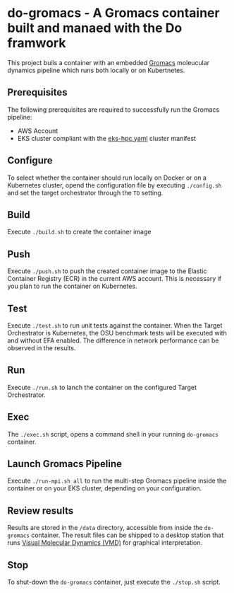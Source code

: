 # do-gromacs - A Gromacs container built and manaed with the Do framwork
This project buils a container with an embedded [Gromacs](https://gromacs.org) moleucular dynamics pipeline which runs both locally or on Kubertnetes.

## Prerequisites
The following prerequisites are required to successfully run the Gromacs pipeline:
* AWS Account
* EKS cluster compliant with the [eks-hpc.yaml](https://github.com/aws-samples/aws-do-eks/blob/main/Container-Root/eks/eks-hpc.yaml) cluster manifest

## Configure
To select whether the container should run locally on Docker or on a Kubernetes cluster, opend the configuration file by executing ```./config.sh``` and set the target orchestrator through the ```TO``` setting.

## Build
Execute ```./build.sh``` to create the container image

## Push
Execute ```./push.sh``` to push the created container image to the Elastic Container Registry (ECR) in the current AWS account. This is necessary if you plan to run the container on Kubernetes.

## Test
Execute ```./test.sh``` to run unit tests against the container. When the Target Orchestrator is Kubernetes, the OSU benchmark tests will be executed with and without EFA enabled. The difference in network performance can be observed in the results.

## Run
Execute ```./run.sh``` to lanch the container on the configured Target Orchestrator.

## Exec
The ```./exec.sh``` script, opens a command shell in your running ```do-gromacs``` container.

## Launch Gromacs Pipeline
Execute ```./run-mpi.sh all``` to run the multi-step Gromacs pipeline inside the container or on your EKS cluster, depending on your configuration.

## Review results
Results are stored in the ```/data``` directory, accessible from inside the ```do-gromacs``` container. The result files can be shipped to a desktop station that runs [Visual Molecular Dynamics (VMD)](https://www.ks.uiuc.edu/Research/vmd/) for graphical interpretation.

## Stop
To shut-down the ```do-gromacs``` container, just execute the ```./stop.sh``` script.

